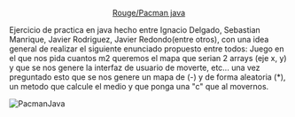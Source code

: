  <p align="center"><a href="[https://godotengine.org](https://www.youtube.com/watch?v=dQw4w9WgXcQ&pp=ygUJcmljayByb2xs)">
Rouge/Pacman java</a></p>
Ejercicio de practica en java hecho entre Ignacio Delgado, Sebastian Manrique, Javier Rodriguez, Javier Redondo(entre otros), con una idea general de realizar el siguiente enunciado propuesto entre todos:
Juego en el que nos pida cuantos m2 queremos el mapa que serian 2 arrays (eje x, y) y que se nos genere la interfaz de usuario de moverte, etc... 
una vez preguntado esto que se nos genere un mapa de (-) y de forma aleatoria (*), un metodo que calcule el medio y que ponga una "c"
que al movernos.



![PacmanJava](https://github.com/IgnacioDrako/Demo-Rouge/assets/37903095/e0ec98ab-b4e1-464b-a4bc-3fae00255710)
